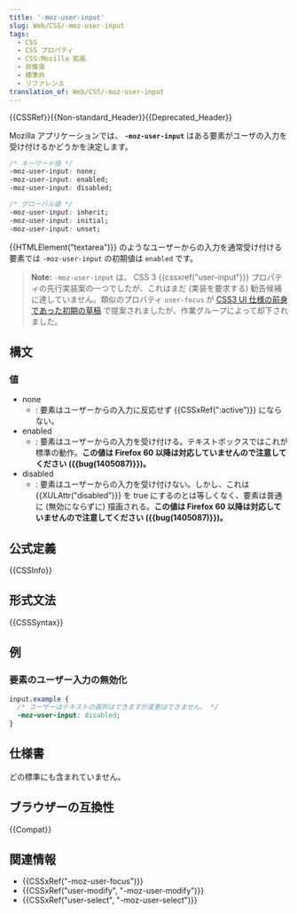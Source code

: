 ```yaml
---
title: '-moz-user-input'
slug: Web/CSS/-moz-user-input
tags:
  - CSS
  - CSS プロパティ
  - CSS:Mozilla 拡張
  - 非推奨
  - 標準外
  - リファレンス
translation_of: Web/CSS/-moz-user-input
---
```

{{CSSRef}}{{Non-standard_Header}}{{Deprecated_Header}}

Mozilla アプリケーションでは、 **`-moz-user-input`** はある要素がユーザの入力を受け付けるかどうかを決定します。

```css
/* キーワード値 */
-moz-user-input: none;
-moz-user-input: enabled;
-moz-user-input: disabled;

/* グローバル値 */
-moz-user-input: inherit;
-moz-user-input: initial;
-moz-user-input: unset;
```

{{HTMLElement("textarea")}} のようなユーザーからの入力を通常受け付ける要素では `-moz-user-input` の初期値は `enabled` です。

> **Note:** `-moz-user-input` は、 CSS 3 {{cssxref("user-input")}} プロパティの先行実装案の一つでしたが、これはまだ (実装を要求する) 勧告候補に達していません。類似のプロパティ `user-focus` が [CSS3 UI 仕様の前身であった初期の草稿](https://www.w3.org/TR/2000/WD-css3-userint-20000216) で提案されましたが、作業グループによって却下されました。

## 構文

### 値

- none
  - : 要素はユーザーからの入力に反応せず {{CSSxRef(":active")}} にならない。
- enabled
  - : 要素はユーザーからの入力を受け付ける。テキストボックスではこれが標準の動作。**この値は Firefox 60 以降は対応していませんので注意してください ({{bug(1405087)}})。**
- disabled
  - : 要素はユーザーからの入力を受け付けない。しかし、これは {{XULAttr("disabled")}} を true にするのとは等しくなく、要素は普通に (無効にならずに) 描画される。**この値は Firefox 60 以降は対応していませんので注意してください ({{bug(1405087)}})。**

## 公式定義

{{CSSInfo}}

## 形式文法

{{CSSSyntax}}

## 例

### 要素のユーザー入力の無効化

```css
input.example {
  /* ユーザーはテキストの選択はできますが変更はできません。 */
  -moz-user-input: disabled;
}
```

## 仕様書

どの標準にも含まれていません。

## ブラウザーの互換性

{{Compat}}

## 関連情報

- {{CSSxRef("-moz-user-focus")}}
- {{CSSxRef("user-modify", "-moz-user-modify")}}
- {{CSSxRef("user-select", "-moz-user-select")}}
